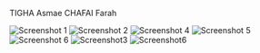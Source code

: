 TIGHA Asmae
CHAFAI Farah



![Screenshot 1](https://github.com/asmaae2000/devoi-spring/assets/120567518/ffa917cd-90cb-45d7-8425-7118d754e77a)
![Screenshot 2](https://github.com/asmaae2000/devoi-spring/assets/120567518/24e8f64b-cc55-4db9-8842-1f1b37e3f988)
![Screenshot 4](https://github.com/asmaae2000/devoi-spring/assets/120567518/fa199efe-3918-4754-bda1-f28e6001f642)
![Screenshot 5](https://github.com/asmaae2000/devoi-spring/assets/120567518/ca16f388-27c2-4858-a477-391b2cdd6f9b)
![Screenshot 6](https://github.com/asmaae2000/devoi-spring/assets/120567518/236c0d1e-8e46-4f2e-929a-b07797b083fd)
![Screenshot3](https://github.com/asmaae2000/devoi-spring/assets/120567518/cf8c8a77-afa7-478e-83fb-8f529da0d7b0)
![Screenshot6](https://github.com/asmaae2000/devoi-spring/assets/120567518/cab468d8-f6d4-45fb-827e-e418bb264818)
